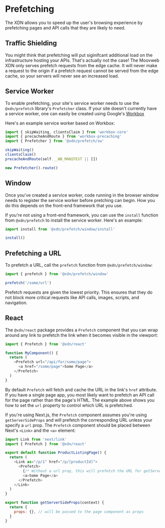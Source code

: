 # Prefetching

The XDN allows you to speed up the user's browsing experience by prefetching pages and API calls that they are likely to need.

## Traffic Shielding

You might think that prefetching will put siginifcant additional load on the infrastructure hosting your APIs. That's actually not the case! The Moovweb XDN only serves prefetch requests from the edge cache. It will never make a request to the origin if a prefetch request cannot be served from the edge cache, so your servers will never see an increased load.

## Service Worker

To enable prefetching, your site's service worker needs to use the `@xdn/prefetch` library's `Prefetcher` class.  If your site doesn't currently have a service worker, one can easily be created using Google's [Workbox](https://developers.google.com/web/tools/workbox)

Here's an example service worker based on Workbox:

```js
import { skipWaiting, clientsClaim } from 'workbox-core'
import { precacheAndRoute } from 'workbox-precaching'
import { Prefetcher } from '@xdn/prefetch/sw'

skipWaiting()
clientsClaim()
precacheAndRoute(self.__WB_MANIFEST || [])

new Prefetcher().route()
```

## Window

Once you've created a service worker, code running in the browser window needs to register the service worker before pretching can begin.  How you do this depends on the front-end framework that you use.

If you're not using a front-end framework, you can use the `install` function from `@xdn/prefetch` to install the service worker.  Here's an example:

```js
import install from '@xdn/prefetch/window/install'

install()
```

## Prefetching a URL

To prefetch a URL, call the `prefetch` function from `@xdn/prefetch/window`:

```js
import { prefetch } from '@xdn/prefetch/window'

prefetch('/some/url')
```

Prefetch requests are given the lowest priority. This ensures that they do not block more critical requests like API calls, images, scripts, and navigation.

## React

The `@xdn/react` package provides a `Prefetch` component that you can wrap around any link to prefetch the link when it becomes visible in the viewport:

```js
import { Prefetch } from '@xdn/react'

function MyComponent() {
  return (
    <Prefetch url="/api/for/some/page">
      <a href="/some/page">Some Page</a>
    </Prefetch>
  )
}
```

By default `Prefetch` will fetch and cache the URL in the link's `href` attribute. If you have a single page app, you most likely want to prefetch an API call for the page rather than the page's HTML.  The example above shows you how to set the `url` property to control which URL is prefetched.

If you're using Next.js, the `Prefetch` component assumes you're using `getServerSideProps` and will prefetch the corresponding URL unless your specify a `url` prop. The `Prefetch` component should be placed between Next's `<Link>` and the `<a>` element:

```js
import Link from 'next/link'
import { Prefetch } from '@xdn/react'

export default function ProductListingPage() {
  return (
    <Link as="/p/1" href="/p/[productId]">
      <Prefetch>
        {/* Without a url prop, this will prefetch the URL for getServerSideProps*/}
        <a>Some Page</a>
      </Prefetch>
    </Link>
  )
}

export function getServerSideProps(context) {
  return {
    props: {}, // will be passed to the page component as props
  }
}
```

